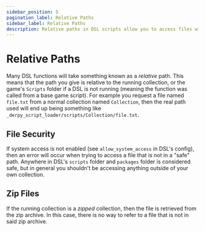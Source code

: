 ```yaml
---
sidebar_position: 5
pagination_label: Relative Paths
sidebar_label: Relative Paths
description: Relative paths in DSL scripts allow you to access files within the collection or game's Scripts folder. This guide explains how relative paths work, file security, and handling zip files.
---
```


# Relative Paths

Many DSL functions will take something known as a _relative_ path. This means that the path you give is relative to the running collection, or the game's `Scripts` folder if a DSL is not running (meaning the function was called from a base game script). For example you request a file named `file.txt` from a normal collection named `Collection`, then the real path used will end up being something like `_derpy_script_loader/scripts/Collection/file.txt`.

## File Security

If system access is not enabled (see `allow_system_access` in DSL's config), then an error will occur when trying to access a file that is not in a "safe" path. Anywhere in DSL's `scripts` folder and `packages` folder is considered safe, but in general you shouldn't be accessing anything outside of your own collection.

## Zip Files

If the running collection is a _zipped_ collection, then the file is retrieved from the zip archive. In this case, there is no way to refer to a file that is not in said zip archive.
